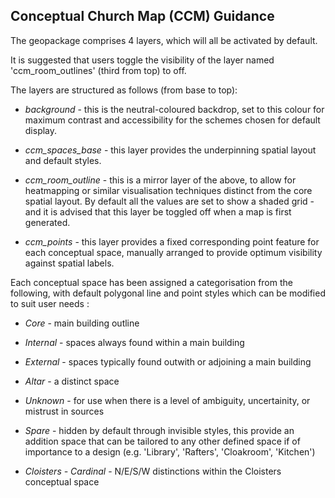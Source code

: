 ## Conceptual Church Map (CCM) Guidance

The geopackage comprises 4 layers, which will all be activated by default.

It is suggested that users toggle the visibility of the layer named 'ccm_room_outlines' (third from top) to off.

The layers are structured as follows (from base to top):

- _background_ - this is the neutral-coloured backdrop, set to this colour for maximum contrast and accessibility for the schemes chosen for default display.

- _ccm_spaces_base_ - this layer provides the underpinning spatial layout and default styles.

- _ccm_room_outline_ - this is a mirror layer of the above, to allow for heatmapping or similar visualisation techniques distinct from the core spatial layout. By default all the values are set to show a shaded grid - and it is advised that this layer be toggled off when a map is first generated.

- _ccm_points_ - this layer provides a fixed corresponding point feature for each conceptual space, manually arranged to provide optimum visibility against spatial labels.


Each conceptual space has been assigned a categorisation from the following, with default polygonal line and point styles which can be modified to suit user needs :

- _Core_ - main building outline

- _Internal_ - spaces always found within a main building

- _External_ - spaces typically found outwith or adjoining a main building

- _Altar_ - a distinct space

- _Unknown_ - for use when there is a level of ambiguity, uncertainity, or mistrust in sources

- _Spare_ - hidden by default through invisible styles, this provide an addition space that can be tailored to any other defined space if of importance to a design (e.g. 'Library', 'Rafters', 'Cloakroom', 'Kitchen')

- _Cloisters - Cardinal_ - N/E/S/W distinctions within the Cloisters conceptual space
